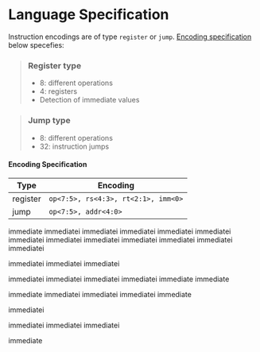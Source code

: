 # Language Specification

Instruction encodings are of type `register` or `jump`. [Encoding specification](#Encoding-Specification) below specefies:

> ### Register type
> - 8: different operations
> - 4: registers
> - Detection of immediate values 

> ### Jump type
> - 8: different operations
> - 32: instruction jumps 

#### Encoding Specification

| **Type** | **Encoding** |
|----------|--------------|
| register | `op<7:5>, rs<4:3>, rt<2:1>, imm<0>`|
| jump     | `op<7:5>, addr<4:0>` |

immediate
immediatei
immediatei
immediatei
immediatei
immediatei
immediatei
immediatei
immediatei
immediatei
immediatei
immediatei
immediatei

immediatei
immediatei
immediatei

immediatei
immediatei
immediatei
immediatei
immediate
immediate

immediate
immediatei
immediatei
immediatei
immediate


immediatei

immediatei
immediatei
immediatei


immediate


